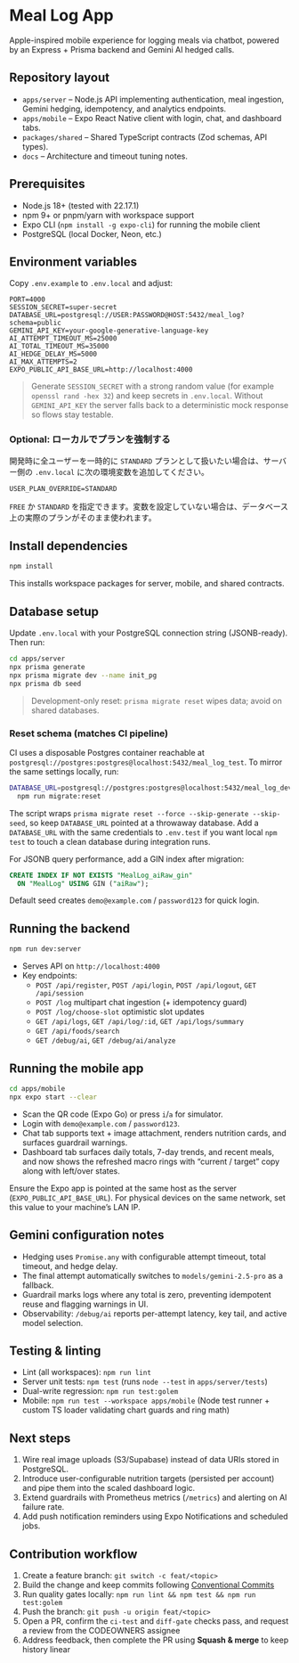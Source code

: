 # Meal Log App

Apple-inspired mobile experience for logging meals via chatbot, powered by an Express + Prisma backend and Gemini AI hedged calls.

## Repository layout

- `apps/server` – Node.js API implementing authentication, meal ingestion, Gemini hedging, idempotency, and analytics endpoints.
- `apps/mobile` – Expo React Native client with login, chat, and dashboard tabs.
- `packages/shared` – Shared TypeScript contracts (Zod schemas, API types).
- `docs` – Architecture and timeout tuning notes.

## Prerequisites

- Node.js 18+ (tested with 22.17.1)
- npm 9+ or pnpm/yarn with workspace support
- Expo CLI (`npm install -g expo-cli`) for running the mobile client
- PostgreSQL (local Docker, Neon, etc.)

## Environment variables

Copy `.env.example` to `.env.local` and adjust:

```
PORT=4000
SESSION_SECRET=super-secret
DATABASE_URL=postgresql://USER:PASSWORD@HOST:5432/meal_log?schema=public
GEMINI_API_KEY=your-google-generative-language-key
AI_ATTEMPT_TIMEOUT_MS=25000
AI_TOTAL_TIMEOUT_MS=35000
AI_HEDGE_DELAY_MS=5000
AI_MAX_ATTEMPTS=2
EXPO_PUBLIC_API_BASE_URL=http://localhost:4000
```

> Generate `SESSION_SECRET` with a strong random value (for example `openssl rand -hex 32`) and keep secrets in `.env.local`.
> Without `GEMINI_API_KEY` the server falls back to a deterministic mock response so flows stay testable.

### Optional: ローカルでプランを強制する

開発時に全ユーザーを一時的に `STANDARD` プランとして扱いたい場合は、サーバー側の `.env.local` に次の環境変数を追加してください。

```
USER_PLAN_OVERRIDE=STANDARD
```

`FREE` か `STANDARD` を指定できます。変数を設定していない場合は、データベース上の実際のプランがそのまま使われます。

## Install dependencies

```bash
npm install
```

This installs workspace packages for server, mobile, and shared contracts.

## Database setup

Update `.env.local` with your PostgreSQL connection string (JSONB-ready). Then run:

```bash
cd apps/server
npx prisma generate
npx prisma migrate dev --name init_pg
npx prisma db seed
```

> Development-only reset: `prisma migrate reset` wipes data; avoid on shared databases.

### Reset schema (matches CI pipeline)

CI uses a disposable Postgres container reachable at `postgresql://postgres:postgres@localhost:5432/meal_log_test`. To mirror the same settings locally, run:

```bash
DATABASE_URL=postgresql://postgres:postgres@localhost:5432/meal_log_dev?schema=public \
  npm run migrate:reset
```

The script wraps `prisma migrate reset --force --skip-generate --skip-seed`, so keep `DATABASE_URL` pointed at a throwaway database. Add a `DATABASE_URL` with the same credentials to `.env.test` if you want local `npm test` to touch a clean database during integration runs.

For JSONB query performance, add a GIN index after migration:

```sql
CREATE INDEX IF NOT EXISTS "MealLog_aiRaw_gin"
  ON "MealLog" USING GIN ("aiRaw");
```


Default seed creates `demo@example.com` / `password123` for quick login.

## Running the backend

```bash
npm run dev:server
```

- Serves API on `http://localhost:4000`
- Key endpoints:
  - `POST /api/register`, `POST /api/login`, `POST /api/logout`, `GET /api/session`
  - `POST /log` multipart chat ingestion (+ idempotency guard)
  - `POST /log/choose-slot` optimistic slot updates
  - `GET /api/logs`, `GET /api/log/:id`, `GET /api/logs/summary`
  - `GET /api/foods/search`
  - `GET /debug/ai`, `GET /debug/ai/analyze`

## Running the mobile app

```bash
cd apps/mobile
npx expo start --clear
```

- Scan the QR code (Expo Go) or press `i`/`a` for simulator.
- Login with `demo@example.com` / `password123`.
- Chat tab supports text + image attachment, renders nutrition cards, and surfaces guardrail warnings.
- Dashboard tab surfaces daily totals, 7-day trends, and recent meals, and now shows the refreshed macro rings with “current / target” copy along with left/over states.

Ensure the Expo app is pointed at the same host as the server (`EXPO_PUBLIC_API_BASE_URL`). For physical devices on the same network, set this value to your machine’s LAN IP.

## Gemini configuration notes

- Hedging uses `Promise.any` with configurable attempt timeout, total timeout, and hedge delay.
- The final attempt automatically switches to `models/gemini-2.5-pro` as a fallback.
- Guardrail marks logs where any total is zero, preventing idempotent reuse and flagging warnings in UI.
- Observability: `/debug/ai` reports per-attempt latency, key tail, and active model selection.

## Testing & linting

- Lint (all workspaces): `npm run lint`
- Server unit tests: `npm test` (runs `node --test` in `apps/server/tests`)
- Dual-write regression: `npm run test:golem`
- Mobile: `npm run test --workspace apps/mobile` (Node test runner + custom TS loader validating chart guards and ring math)

## Next steps

1. Wire real image uploads (S3/Supabase) instead of data URIs stored in PostgreSQL.
2. Introduce user-configurable nutrition targets (persisted per account) and pipe them into the scaled dashboard logic.
3. Extend guardrails with Prometheus metrics (`/metrics`) and alerting on AI failure rate.
4. Add push notification reminders using Expo Notifications and scheduled jobs.

## Contribution workflow

1. Create a feature branch: `git switch -c feat/<topic>`
2. Build the change and keep commits following [Conventional Commits](https://www.conventionalcommits.org/en/v1.0.0/)
3. Run quality gates locally: `npm run lint && npm test && npm run test:golem`
4. Push the branch: `git push -u origin feat/<topic>`
5. Open a PR, confirm the `ci-test` and `diff-gate` checks pass, and request a review from the CODEOWNERS assignee
6. Address feedback, then complete the PR using **Squash & merge** to keep history linear
